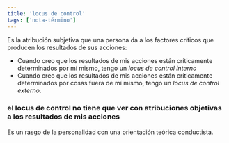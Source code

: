 ```yaml
---
title: 'locus de control'
tags: ['nota-término']
---
```


Es la atribución subjetiva que una persona da a los factores críticos que producen los resultados de sus acciones:

- Cuando creo que los resultados de mis acciones están críticamente determinados por mí mismo, tengo un *locus de control interno*
- Cuando creo que los resultados de mis acciones están críticamente determinados por cosas fuera de mí mismo, tengo un *locus de control externo*.

### el locus de control no tiene que ver con atribuciones objetivas a los resultados de mis acciones

Es un rasgo de la personalidad con una orientación teórica conductista.